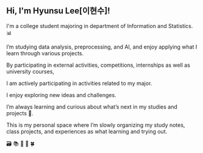 ## Hi, I'm Hyunsu Lee[이현수]! 

I'm a college student majoring in department of Information and Statistics. 📊  

I’m studying data analysis, preprocessing, and AI, and enjoy applying what I learn through various projects.


By participating in external activities, competitions, internships as well as university courses,  


I am actively participating in activities related to my major.


I enjoy exploring new ideas and challenges.  

I’m always learning and curious about what’s next in my studies and projects 🌱.  



This is my personal space where I’m slowly organizing my study notes, class projects, and experiences as what learning and trying out.  




🗃️
📚
📖
💼
🍀


<!--
**lhs544/lhs544** is a ✨ _special_ ✨ repository because its `README.md` (this file) appears on your GitHub profile.

Here are some ideas to get you started:

- 🔭 I’m currently working on ...
- 🌱 I’m currently learning ...
- 👯 I’m looking to collaborate on ...
- 🤔 I’m looking for help with ...
- 💬 Ask me about ...
- 📫 How to reach me: ...
- 😄 Pronouns: ...
- ⚡ Fun fact: ...
-->

